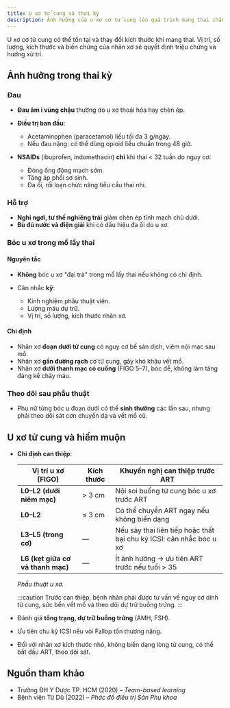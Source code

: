 ```yaml
---
title: U xơ tử cung và thai kỳ
description: Ảnh hưởng của u xơ cơ tử cung lên quá trình mang thai chẩn đoán, điều trị đau, bóc u kết hợp mổ lấy thai và can thiệp ở phụ nữ hiếm muộn.
---
```


U xơ cơ tử cung có thể tồn tại và thay đổi kích thước khi mang thai. Vị trí, số lượng, kích thước và biến chứng của nhân xơ sẽ quyết định triệu chứng và hướng xử trí.

## Ảnh hưởng trong thai kỳ

### Đau

- **Đau âm ỉ vùng chậu** thường do u xơ thoái hóa hay chèn ép.
- **Điều trị ban đầu**:

  - Acetaminophen (paracetamol) liều tối đa 3 g/ngày.
  - Nếu đau nặng: có thể dùng opioid liều chuẩn trong 48 giờ.

- **NSAIDs** (ibuprofen, indomethacin) **chỉ** khi thai < 32 tuần do nguy cơ:

  - Đóng ống động mạch sớm.
  - Tăng áp phổi sơ sinh.
  - Đa ối, rối loạn chức năng tiểu cầu thai nhi.

### Hỗ trợ

- **Nghỉ ngơi, tư thế nghiêng trái** giảm chèn ép tĩnh mạch chủ dưới.
- **Bù đủ nước và điện giải** khi có dấu hiệu đa ối do u xơ.

### Bóc u xơ trong mổ lấy thai

#### Nguyên tắc

- **Không** bóc u xơ "đại trà" trong mổ lấy thai nếu không có chỉ định.
- Cân nhắc **kỹ**:

  - Kinh nghiệm phẫu thuật viên.
  - Lượng máu dự trữ.
  - Vị trí, số lượng, kích thước nhân xơ.

#### Chỉ định

- Nhân xơ **đoạn dưới tử cung** có nguy cơ bế sản dịch, viêm nội mạc sau mổ.
- Nhân xơ **gần đường rạch** cơ tử cung, gây khó khâu vết mổ.
- Nhân xơ **dưới thanh mạc có cuống** (FIGO 5–7), bóc dễ, không làm tăng đáng kể chảy máu.

### Theo dõi sau phẫu thuật

- Phụ nữ từng bóc u đoạn dưới có thể **sinh thường** các lần sau, nhưng phải theo dõi sát cơn chuyển dạ và vết mổ cũ.

## U xơ tử cung và hiếm muộn

- **Chỉ định can thiệp**:

  | Vị trí u xơ (FIGO)                | Kích thước | Khuyến nghị can thiệp trước ART                                     |
  | --------------------------------- | ---------- | ------------------------------------------------------------------- |
  | **L0–L2 (dưới niêm mạc)**         | > 3 cm     | Nội soi buồng tử cung bóc u xơ trước ART                            |
  | **L0–L2**                         | ≤ 3 cm     | Có thể chuyển ART ngay nếu không biến dạng                          |
  | **L3–L5 (trong cơ)**              | —          | Nếu sảy thai liên tiếp hoặc thất bại chu kỳ ICSI: cân nhắc bóc u xơ |
  | **L6 (kẹt giữa cơ và thanh mạc)** | —          | Ít ảnh hưởng → ưu tiên ART trước nếu tuổi > 35                      |

  _Phẫu thuật u xơ._

  :::caution
  Trước can thiệp, bệnh nhân phải được tư vấn về nguy cơ dính tử cung, sức bền vết mổ và theo dõi dự trữ buồng trứng.
  :::

- Đánh giá **tổng trạng, dự trữ buồng trứng** (AMH, FSH).
- Ưu tiên chu kỳ ICSI nếu vòi Fallop tổn thương nặng.
- Đối với nhân xơ kích thước nhỏ, không biến dạng lòng tử cung, có thể bắt đầu ART, theo dõi sát.

## Nguồn tham khảo

- Trường ĐH Y Dược TP. HCM (2020) – _Team-based learning_
- Bệnh viện Từ Dũ (2022) – _Phác đồ điều trị Sản Phụ khoa_

